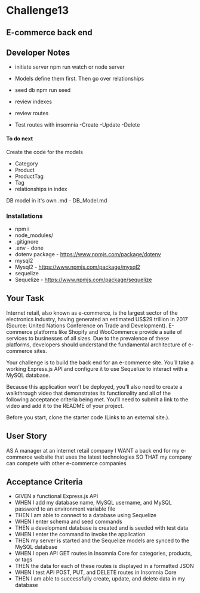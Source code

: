 # Challenge13

## E-commerce back end

## Developer Notes

- initiate server
  npm run watch or node server

- Models
define them first.
Then go over relationships

- seed db
  npm run seed

- review indexes

- review routes

- Test routes with insomnia
  -Create
  -Update
  -Delete

#### To do next

Create the code for the models

- Category
- Product
- ProductTag
- Tag
- relationships in index

DB model in it's own .md - DB_Model.md

### Installations

- npm i
- node_modules/
- .gitignore
- .env - done
- dotenv package - https://www.npmjs.com/package/dotenv
- mysql2
- Mysql2 - https://www.npmjs.com/package/mysql2
- sequelize
- Sequelize - https://www.npmjs.com/package/sequelize

## Your Task

Internet retail, also known as e-commerce, is the largest sector of the electronics industry, having generated an estimated US$29 trillion in 2017 (Source: United Nations Conference on Trade and Development). E-commerce platforms like Shopify and WooCommerce provide a suite of services to businesses of all sizes. Due to the prevalence of these platforms, developers should understand the fundamental architecture of e-commerce sites.

Your challenge is to build the back end for an e-commerce site. You’ll take a working Express.js API and configure it to use Sequelize to interact with a MySQL database.

Because this application won’t be deployed, you’ll also need to create a walkthrough video that demonstrates its functionality and all of the following acceptance criteria being met. You’ll need to submit a link to the video and add it to the README of your project.

Before you start, clone the starter code (Links to an external site.).

## User Story

AS A manager at an internet retail company
I WANT a back end for my e-commerce website that uses the latest technologies
SO THAT my company can compete with other e-commerce companies

## Acceptance Criteria

- GIVEN a functional Express.js API
- WHEN I add my database name, MySQL username, and MySQL password to an environment variable file
- THEN I am able to connect to a database using Sequelize
- WHEN I enter schema and seed commands
- THEN a development database is created and is seeded with test data
- WHEN I enter the command to invoke the application
- THEN my server is started and the Sequelize models are synced to the MySQL database
- WHEN I open API GET routes in Insomnia Core for categories, products, or tags
- THEN the data for each of these routes is displayed in a formatted JSON
- WHEN I test API POST, PUT, and DELETE routes in Insomnia Core
- THEN I am able to successfully create, update, and delete data in my database
